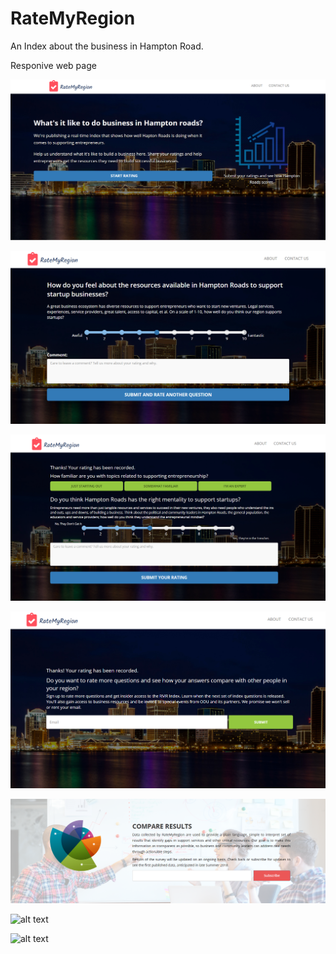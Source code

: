 # RateMyRegion

<p> An Index about the business in Hampton Road.</p>

<p> Responive web page </p>

![alt text](images/git/img-1.PNG)

![alt text](images/git/img-2.PNG)

![alt text](images/git/img-3.PNG)

![alt text](images/git/img-4.PNG)

![alt text](images/git/img-5.PNG)

![alt text](images/git/img-mob-1.jpeg=250x250)

![alt text](images/git/img-mob-2.jpeg=250x250)
